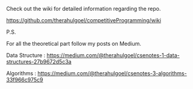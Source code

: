 Check out the wiki for detailed information regarding the repo.

https://github.com/therahulgoel/competitiveProgramming/wiki

P.S. 

For all the theoretical part follow my posts on Medium.

Data Structure : https://medium.com/@therahulgoel/csenotes-1-data-structures-27b9672d5c3a

Algorithms : https://medium.com/@therahulgoel/csenotes-3-algorithms-33f966c975c9
